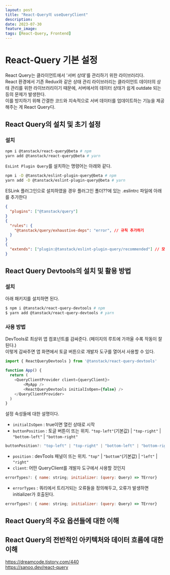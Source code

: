 ```yaml
---
layout: post
title: "React-Query의 useQueryClient"
description: 
date: 2023-07-30
feature_image: 
tags: [React-Query, Frontend]
---
```


# React-Query 기본 설정

React Query는 클라이언트에서 '서버 상태'를 관리하기 위한 라이브러리다.  
React 환경에서 기존 Redux와 같은 상태 관리 라이브러리는 클라이언트 데이터의 상태 관리를 위한 라이브러리이기 때문에, 서버에서의 데이터 상태가 쉽게 outdate 되는 등의 문제가 발생한다.  
이를 방지하기 위해 간결한 코드와 지속적으로 서버 데이터를 업데이트하는 기능을 제공해주는 게 React Query다.

## React Query의 설치 및 초기 설정
### 설치
```bash
npm i @tanstack/react-query@beta # npm
yarn add @tanstack/react-query@beta # yarn
```
`EsLint Plugin Query`를 설치하는 명령어는 아래와 같다.
```bash
npm i -D @tanstack/eslint-plugin-query@beta # npm
yarn add -D @tanstack/eslint-plugin-query@beta # yarn
```
ESLink 플러그인으로 설치하였을 경우 플러그인 폴더??에 있는 .eslintrc 파일에 아래를 추가한다
```json
{
  "plugins": ["@tanstack/query"]
}
{
  "rules": {
    "@tanstack/query/exhaustive-deps": "error", // 규칙 추가하기 
  }
}
{
  "extends": ["plugin:@tanstack/eslint-plugin-query/recommended"] // 모든 권장 규칙 활성화하기
}
```

## React Query Devtools의 설치 및 활용 방법
### 설치
아래 패키지를 설치하면 된다.
```bash
$ npm i @tanstack/react-query-devtools # npm
$ yarn add @tanstack/react-query-devtools # yarn
```
### 사용 방법
DevTools로 최상위 앱 컴포넌트를 감싸준다. (페이지의 루트에 가까울 수록 작동이 잘 된다.)  
이렇게 감싸주면 앱 화면에서 토글 버튼으로 개발자 도구를 열어서 사용할 수 있다.
```javascript
import { ReactQueryDevtools } from '@tanstack/react-query-devtools'

function App() {
  return (
    <QueryClientProvider client={queryClient}>
        <MyApp /> 
        <ReactQueryDevtools initialIsOpen={false} />
    </QueryClientProvider>
  )
}
```
설정 속성들에 대한 설명이다.
- `initialIsOpen` : true이면 열린 상태로 시작
- `buttonPosition` : 토글 버튼이 뜨는 위치. `"top-left"`(기본값) | `"top-right"` | `"bottom-left"` | `"bottom-right"`
```javascript   
buttonPosition?: "top-left" | "top-right" | "bottom-left" | "bottom-right"
```
- `position` : devTools 패널이 뜨는 위치. `"top"` | `"bottom"`(기본값) | `"left"` | `"right"`
- `client`: 어떤 QueryClient를 개발자 도구에서 사용할 것인지
```javascript
errorTypes?: { name: string; initializer: (query: Query) => TError}
```
- `errorTypes` : 쿼리에서 트리거되는 오류들을 정의해두고, 오류가 발생하면 initializer가 호출된다.
```javascript
errorTypes?: { name: string; initializer: (query: Query) => TError}
```

## React Query의 주요 옵션들에 대한 이해
## React Query의 전반적인 아키텍처와 데이터 흐름에 대한 이해

https://dreamcode.tistory.com/440  
https://sanoo.dev/react-query  

